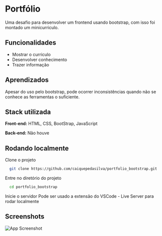 
# Portfólio

Uma desafio para desenvolver um frontend usando bootstrap, com isso foi montado um minicurriculo.



## Funcionalidades

- Mostrar o curriculo
- Desenvolver conhecimento
- Trazer informação


## Aprendizados

Apesar do uso pelo bootstrap, pode ocorrer inconsistências quando não se conhece as ferramentas o suficiente.


## Stack utilizada

**Front-end:** HTML, CSS, BootStrap, JavaScript

**Back-end:** Não houve


## Rodando localmente

Clone o projeto

```bash
  git clone https://github.com/caiquepedasilva/portfolio_bootstrap.git
```

Entre no diretório do projeto

```bash
  cd portfolio_bootstrap
```

Inicie o servidor
Pode ser usado a extensão do VSCode - Live Server para rodar localmente


## Screenshots

![App Screenshot](https://via.placeholder.com/468x300?text=App+Screenshot+Here)

